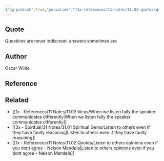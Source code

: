 ```yaml
---
{"dg-publish":true,"permalink":"/1x-references/11-notes/11-02-quotes/questions-are-never-indiscreet-answers-sometimes-are-oscar-wilde/","title":"Questions are never indiscreet. Answers sometimes are - Oscar Wilde","created":"2024-02-14T20:18:39.831+03:00","updated":"2024-02-14T20:18:39.831+03:00"}
---
```



## Quote
Questions are never indiscreet.
answers sometimes are


## Author
Oscar Wilde

## Reference


## Related
- [[1x - References/11 Notes/11.03 Ideas/When we listen fully the speaker communicates differently\|When we listen fully the speaker communicates differently]]
- [[3x - Spiritual/31 Notes/31.01 Spiritual Gems/Listen to others even if they have faulty reasoning\|Listen to others even if they have faulty reasoning]]
- [[1x - References/11 Notes/11.02 Quotes/Listen to others opinions even if you dont agree - Nelson Mandela\|Listen to others opinions even if you dont agree - Nelson Mandela]]